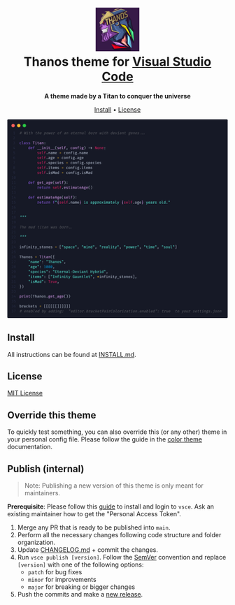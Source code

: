 <h1 align="center">
  <br>
  <img src="images/thanos-logo.png" alt="Thanos theme" width="100">
  <br>
  Thanos theme for <a href="https://code.visualstudio.com/">Visual Studio Code</a>
  <br>
</h1>

<p align="center">
  <strong>A theme made by a Titan to conquer the universe</strong>
</p>

<p align="center">
  <a href="#install">Install</a> •
  <a href="#license">License</a>
</p>

<p align="center">
  <img alt="Infinity Dark Variant Preview" src="images/preview-py.png">
</p>

## Install

All instructions can be found at [INSTALL.md](./INSTALL.md).

## License

[MIT License](./LICENSE.md)

## Override this theme

To quickly test something, you can also override this (or any other) theme in your personal config file. Please follow the guide in the [color theme](https://code.visualstudio.com/api/extension-guides/color-theme) documentation.

## Publish (internal)

> Note: Publishing a new version of this theme is only meant for maintainers.

**Prerequisite**: Please follow this [guide](https://code.visualstudio.com/api/working-with-extensions/publishing-extension) to install and login to `vsce`. Ask an existing maintainer how to get the "Personal Access Token".

1. Merge any PR that is ready to be published into `main`.
2. Perform all the necessary changes following code structure and folder organization.
3. Update [CHANGELOG.md](https://github.com/404-theme/visual-studio-code/blob/master/CHANGELOG.md) + commit the changes.
4. Run `vsce publish [version]`. Follow the [SemVer](https://semver.org) convention and replace `[version]` with one of the following options:
   - `patch` for bug fixes
   - `minor` for improvements
   - `major` for breaking or bigger changes
5. Push the commits and make a [new release](https://github.com/thanos-theme/visual-studio-code/releases/new).
